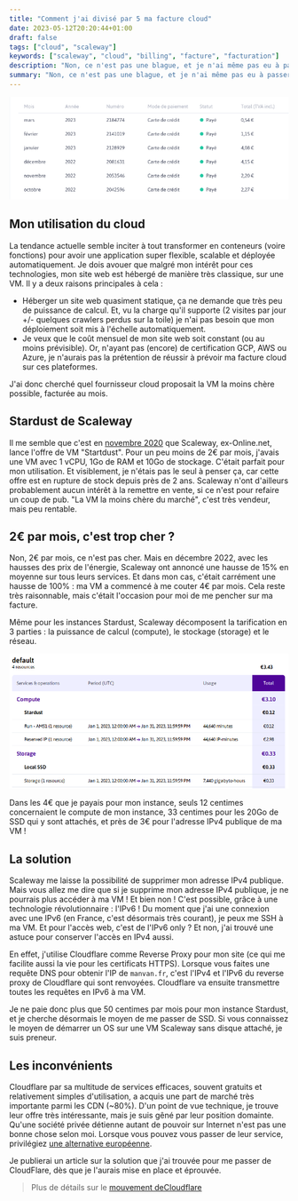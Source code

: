 ```yaml
---
title: "Comment j'ai divisé par 5 ma facture cloud"
date: 2023-05-12T20:20:44+01:00
draft: false
tags: ["cloud", "scaleway"]
keywords: ["scaleway", "cloud", "billing", "facture", "facturation"] 
description: "Non, ce n'est pas une blague, et je n'ai même pas eu à passer une certification AWS pour y arriver."
summary: "Non, ce n'est pas une blague, et je n'ai même pas eu à passer une certification AWS pour y arriver."
---
```


![Historique de mes factures mensuelles cloud : 2€ pendant deux mois, puis 4€, puis 50 centimes](./historique.png)

## Mon utilisation du cloud

La tendance actuelle semble inciter à tout transformer en conteneurs (voire fonctions) pour avoir une application super flexible, scalable et déployée automatiquement. Je dois avouer que malgré mon intérêt pour ces technologies, mon site web est hébergé de manière très classique, sur une VM. Il y a deux raisons principales à cela :
- Héberger un site web quasiment statique, ça ne demande que très peu de puissance de calcul. Et, vu la charge qu'il supporte (2 visites par jour +/- quelques crawlers perdus sur la toile) je n'ai pas besoin que mon déploiement soit mis à l'échelle automatiquement.
- Je veux que le coût mensuel de mon site web soit constant (ou au moins prévisible). Or, n'ayant pas (encore) de certification GCP, AWS ou Azure, je n'aurais pas la prétention de réussir à prévoir ma facture cloud sur ces plateformes. 

J'ai donc cherché quel fournisseur cloud proposait la VM la moins chère possible, facturée au mois.

## Stardust de Scaleway

Il me semble que c'est en [novembre 2020](https://www.nextinpact.com/article/67921/scaleway-lance-stardust-1-vcpu-1-go-ram-et-10-go-stockage-pour-18-euro-par-mois) que Scaleway, ex-Online.net, lance l'offre de VM "Startdust". Pour un peu moins de 2€ par mois, j'avais une VM avec 1 vCPU, 1Go de RAM et 10Go de stockage. C'était parfait pour mon utilisation. Et visiblement, je n'étais pas le seul à penser ça, car cette offre est en rupture de stock depuis près de 2 ans. Scaleway n'ont d'ailleurs probablement aucun intérêt à la remettre en vente, si ce n'est pour refaire un coup de pub. "La VM la moins chère du marché", c'est très vendeur, mais peu rentable.

## 2€ par mois, c'est trop cher ?

Non, 2€ par mois, ce n'est pas cher. Mais en décembre 2022, avec les hausses des prix de l'énergie, Scaleway ont annoncé une hausse de 15% en moyenne sur tous leurs services. Et dans mon cas, c'était carrément une hausse de 100% : ma VM a commencé à me couter 4€ par mois. Cela reste très raisonnable, mais c'était l'occasion pour moi de me pencher sur ma facture.

Même pour les instances Stardust, Scaleway décomposent la tarification en 3 parties : la puissance de calcul (compute), le stockage (storage) et le réseau.

![Screenshot du détail de la facture, rédigé dans le paragraphe suivant](./facture.png)

Dans les 4€ que je payais pour mon instance, seuls 12 centimes concernaient le compute de mon instance, 33 centimes pour les 20Go de SSD qui y sont attachés, et près de 3€ pour l'adresse IPv4 publique de ma VM !

## La solution

Scaleway me laisse la possibilité de supprimer mon adresse IPv4 publique. Mais vous allez me dire que si je supprime mon adresse IPv4 publique, je ne pourrais plus accéder à ma VM ! Et bien non ! C'est possible, grâce à une technologie révolutionnaire : l'IPv6 ! Du moment que j'ai une connexion avec une IPv6 (en France, c'est désormais très courant), je peux me SSH à ma VM. Et pour l'accès web, c'est de l'IPv6 only ? Et non, j'ai trouvé une astuce pour conserver l'accès en IPv4 aussi.

En effet, j'utilise Cloudflare comme Reverse Proxy pour mon site (ce qui me facilite aussi la vie pour les certificats HTTPS). Lorsque vous faites une requête DNS pour obtenir l'IP de `manvan.fr`, c'est l'IPv4 et l'IPv6 du reverse proxy de Cloudflare qui sont renvoyées. Cloudflare va ensuite transmettre toutes les requêtes en IPv6 à ma VM.

Je ne paie donc plus que 50 centimes par mois pour mon instance Stardust, et je cherche désormais le moyen de me passer de SSD. Si vous connaissez le moyen de démarrer un OS sur une VM Scaleway sans disque attaché, je suis preneur.

## Les inconvénients

Cloudflare par sa multitude de services efficaces, souvent gratuits et relativement simples d'utilisation, a acquis une part de marché très importante parmi les CDN (~80%). D'un point de vue technique, je trouve leur offre très intéressante, mais je suis gêné par leur position domainte. Qu'une société privée détienne autant de pouvoir sur Internet n'est pas une bonne chose selon moi. Lorsque vous pouvez vous passer de leur service, privilégiez [une alternative européenne](https://european-alternatives.eu/alternative-to/cloudflare). 

Je publierai un article sur la solution que j'ai trouvée pour me passer de CloudFlare, dès que je l'aurais mise en place et éprouvée.

> Plus de détails sur le [mouvement deCloudflare](https://0xacab.org/my-privacy-dns/deCloudflare/-/blob/master/readme/fr.md)